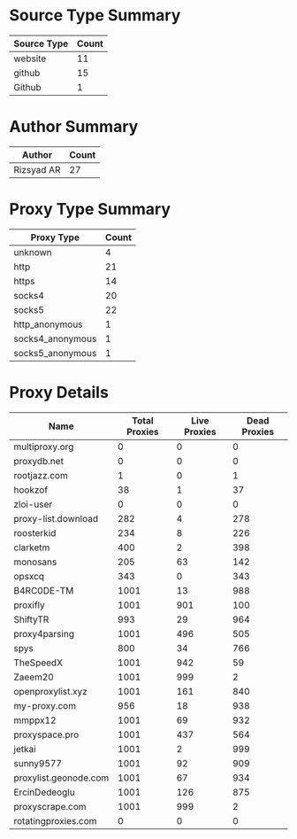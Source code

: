 # Source Type Summary

| Source Type | Count |
|-------------|-------|
| website | 11 |
| github | 15 |
| Github | 1 |


# Author Summary

| Author | Count |
|--------|-------|
| Rizsyad AR | 27 |


# Proxy Type Summary

| Proxy Type | Count |
|------------|-------|
| unknown | 4 |
| http | 21 |
| https | 14 |
| socks4 | 20 |
| socks5 | 22 |
| http_anonymous | 1 |
| socks4_anonymous | 1 |
| socks5_anonymous | 1 |


# Proxy Details

| Name | Total Proxies | Live Proxies | Dead Proxies |
|------|---------------|--------------|---------------|
| multiproxy.org | 0 | 0 | 0 |
| proxydb.net | 0 | 0 | 0 |
| rootjazz.com | 1 | 0 | 1 |
| hookzof | 38 | 1 | 37 |
| zloi-user | 0 | 0 | 0 |
| proxy-list.download | 282 | 4 | 278 |
| roosterkid | 234 | 8 | 226 |
| clarketm | 400 | 2 | 398 |
| monosans | 205 | 63 | 142 |
| opsxcq | 343 | 0 | 343 |
| B4RC0DE-TM | 1001 | 13 | 988 |
| proxifly | 1001 | 901 | 100 |
| ShiftyTR | 993 | 29 | 964 |
| proxy4parsing | 1001 | 496 | 505 |
| spys | 800 | 34 | 766 |
| TheSpeedX | 1001 | 942 | 59 |
| Zaeem20 | 1001 | 999 | 2 |
| openproxylist.xyz | 1001 | 161 | 840 |
| my-proxy.com | 956 | 18 | 938 |
| mmppx12 | 1001 | 69 | 932 |
| proxyspace.pro | 1001 | 437 | 564 |
| jetkai | 1001 | 2 | 999 |
| sunny9577 | 1001 | 92 | 909 |
| proxylist.geonode.com | 1001 | 67 | 934 |
| ErcinDedeoglu | 1001 | 126 | 875 |
| proxyscrape.com | 1001 | 999 | 2 |
| rotatingproxies.com | 0 | 0 | 0 |
